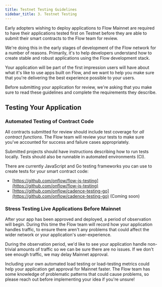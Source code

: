 ```yaml
---
title: Testnet Testing Guidelines
sidebar_title: 3. Testnet Testing
---
```


Early adopters wishing to deploy applications to Flow Mainnet are required to have their applications tested first on Testnet before they are able to submit their smart contracts to the Flow team for review.

We're doing this in the early stages of development of the Flow network for a number of reasons. Primarily, it's to help developers understand how to create stable and robust applications using the Flow development stack.

Your application will be part of the first impression users will have about what it's like to use apps built on Flow, and we want to help you make sure that you're delivering the best experience possible to your users.

Before submitting your application for review, we're asking that you make sure to read these guidelines and complete the requirements they describe.

## Testing Your Application

### Automated Testing of Contract Code

All contracts submitted for review should include test coverage for _all contract functions_. The Flow team will review your tests to make sure you've accounted for success and failure cases appropriately.

Submitted projects should have instructions describing how to run tests locally. Tests should also be runnable in automated environments (CI).

There are currently JavaScript and Go testing frameworks you can use to create tests for your smart contract code:

- [https://github.com/onflow/flow-js-testing](https://github.com/onflow/flow-js-testing)
- [https://github.com/onflow/cadence-testing-go](https://github.com/onflow/cadence-testing-go) (Coming soon)

### Stress Testing Live Applications Before Mainnet

After your app has been approved and deployed, a period of observation will begin. During this time the Flow team will record how your application handles traffic, to ensure there aren't any problems that could affect the wider network or your application's user-experience.

During the observation period, we'd like to see your application handle non-trivial amounts of traffic so we can be sure there are no issues. If we don't see enough traffic, we may delay Mainnet approval.

Including your own automated load testing or load-testing metrics could help your application get approval for Mainnet faster. The Flow team has some knowledge of problematic patterns that could cause problems, so please reach out before implementing your idea if you're unsure!
